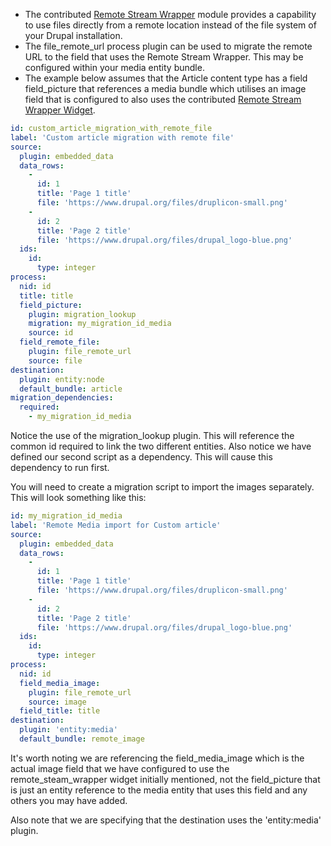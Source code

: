 * The contributed [Remote Stream Wrapper](https://www.drupal.org/project/remote%5Fstream%5Fwrapper) module provides a capability to use files directly from a remote location instead of the file system of your Drupal installation.
* The file\_remote\_url process plugin can be used to migrate the remote URL to the field that uses the Remote Stream Wrapper. This may be configured within your media entity bundle.
* The example below assumes that the Article content type has a field field\_picture that references a media bundle which utilises an image field that is configured to also uses the contributed [Remote Stream Wrapper Widget](https://www.drupal.org/project/remote%5Fstream%5Fwrapper%5Fwidget).

```yaml
id: custom_article_migration_with_remote_file
label: 'Custom article migration with remote file'
source:
  plugin: embedded_data
  data_rows:
    -
      id: 1
      title: 'Page 1 title'
      file: 'https://www.drupal.org/files/druplicon-small.png'
    -
      id: 2
      title: 'Page 2 title'
      file: 'https://www.drupal.org/files/drupal_logo-blue.png'
  ids:
    id:
      type: integer
process:
  nid: id
  title: title
  field_picture:
    plugin: migration_lookup
    migration: my_migration_id_media
    source: id
  field_remote_file:
    plugin: file_remote_url
    source: file
destination:
  plugin: entity:node
  default_bundle: article
migration_dependencies:
  required:
    - my_migration_id_media
```

Notice the use of the migration\_lookup plugin. This will reference the common id required to link the two different entities. Also notice we have defined our second script as a dependency. This will cause this dependency to run first.

You will need to create a migration script to import the images separately. This will look something like this:

```yaml
id: my_migration_id_media
label: 'Remote Media import for Custom article'
source:
  plugin: embedded_data
  data_rows:
    -
      id: 1
      title: 'Page 1 title'
      file: 'https://www.drupal.org/files/druplicon-small.png'
    -
      id: 2
      title: 'Page 2 title'
      file: 'https://www.drupal.org/files/drupal_logo-blue.png'
  ids:
    id:
      type: integer
process:
  nid: id
  field_media_image:
    plugin: file_remote_url
    source: image
  field_title: title
destination:
  plugin: 'entity:media'
  default_bundle: remote_image
```

It's worth noting we are referencing the field\_media\_image which is the actual image field that we have configured to use the remote\_steam\_wrapper widget initially mentioned, not the field\_picture that is just an entity reference to the media entity that uses this field and any others you may have added. 

Also note that we are specifying that the destination uses the 'entity:media' plugin.